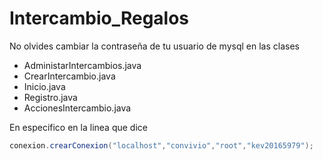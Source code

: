 # Intercambio_Regalos
No olvides cambiar la contraseña de tu usuario de mysql en las clases
* AdministarIntercambios.java
* CrearIntercambio.java
* Inicio.java
* Registro.java
* AccionesIntercambio.java

En especifico en la linea que dice
```java
conexion.crearConexion("localhost","convivio","root","kev20165979");
```
